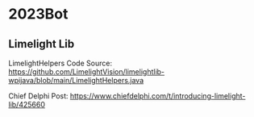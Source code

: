 # 2023Bot

## Limelight Lib
LimelightHelpers Code Source:
https://github.com/LimelightVision/limelightlib-wpijava/blob/main/LimelightHelpers.java

Chief Delphi Post:
https://www.chiefdelphi.com/t/introducing-limelight-lib/425660